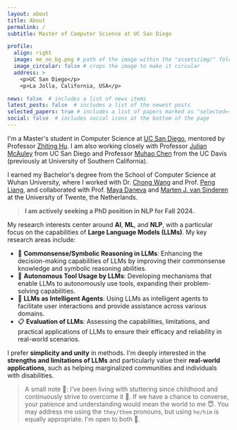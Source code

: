 ```yaml
---
layout: about
title: About
permalink: /
subtitle: Master of Computer Science at UC San Diego

profile:
  align: right
  image: me_no_bg.png # path of the image within the "assets/img/" folder
  image_circular: false # crops the image to make it circular
  address: >
    <p>UC San Diego</p>
    <p>La Jolla, California, USA</p>

news: false  # includes a list of news items
latest_posts: false  # includes a list of the newest posts
selected_papers: true # includes a list of papers marked as "selected={true}"
social: false  # includes social icons at the bottom of the page
---
```


I'm a Master's student in Computer Science at [UC San Diego](https://ucsd.edu/), mentored by Professor [Zhiting Hu](http://zhiting.ucsd.edu/index.html). I am also working closely with Professor [Julian McAuley](https://cseweb.ucsd.edu/~jmcauley/) from UC San Diego and Professor [Muhao Chen](https://muhaochen.github.io/) from the UC Davis (previously at University of Southern California).

I earned my Bachelor's degree from the School of Computer Science at Wuhan University, where I worked with Dr. [Chong Wang](https://cs.whu.edu.cn/info/1019/2935.htm) and Prof. [Peng Liang](https://www.cs.rug.nl/search/People/PengLiang), and collaborated with Prof. [Maya Daneva](https://people.utwente.nl/m.daneva) and [Marten J. van Sinderen](https://people.utwente.nl/m.j.vansinderen) at the University of Twente, the Netherlands.

> **I am actively seeking a PhD position in NLP for Fall 2024.**

My research interests center around **AI**, **ML**, and **NLP**, with a particular focus on the capabilities of **Large Language Models (LLMs)**. My key research areas include:

- 🌟 **Commonsense/Symbolic Reasoning in LLMs**: Enhancing the decision-making capabilities of LLMs by improving their commonsense knowledge and symbolic reasoning abilities.
- 🔧 **Autonomous Tool Usage by LLMs**: Developing mechanisms that enable LLMs to autonomously use tools, expanding their problem-solving capabilities.
- 🤖 **LLMs as Intelligent Agents**: Using LLMs as intelligent agents to facilitate user interactions and provide assistance across various domains.
- 📋 **Evaluation of LLMs**: Assessing the capabilities, limitations, and practical applications of LLMs to ensure their efficacy and reliability in real-world scenarios.

I prefer **simplicity and unity** in methods. I'm deeply interested in the **strengths and limitations of LLMs** and particularly value their **real-world applications**, such as helping marginalized communities and individuals with disabilities.

> A small note 📝: I’ve been living with stuttering since childhood and continuously strive to overcome it 💪. If we have a chance to converse, your patience and understanding would mean the world to me 😇. You may address me using the `they/them` pronouns, but using `he/him` is equally appropriate. I'm open to both 🤗.